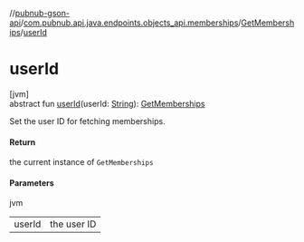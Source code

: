 //[pubnub-gson-api](../../../index.md)/[com.pubnub.api.java.endpoints.objects_api.memberships](../index.md)/[GetMemberships](index.md)/[userId](user-id.md)

# userId

[jvm]\
abstract fun [userId](user-id.md)(userId: [String](https://docs.oracle.com/javase/8/docs/api/java/lang/String.html)): [GetMemberships](index.md)

Set the user ID for fetching memberships.

#### Return

the current instance of `GetMemberships`

#### Parameters

jvm

| | |
|---|---|
| userId | the user ID |

